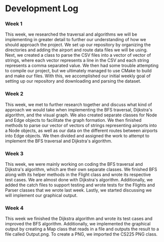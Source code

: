 # Development Log

### Week 1
This week, we researched the traversal and algorithms we will be implementing in greater detail to further our understanding of how we should approach the project. We set up our repository by organizing the directories and adding the airport and route data files we will be using. Next, we created a class to parse the CSV files into a vector of vector of strings, where each vector represents a line in the CSV and each string represents a comma separated value. We then had some trouble attempting to compile our project, but we ultimately managed to use CMake to build and make our files. With this, we accomplished our initial weekly goal of setting up our repository and downloading and parsing the dataset.

### Week 2
This week, we met to further research together and discuss what kind of approach we would take when implementing the BFS traversal, Dijkstra's algorithm, and the visual graph. We also created separate classes for Node and Edge objects to facilitate the graph formation. We then finished methods to parse our vector of vectors of strings representing airports into a Node objects, as well as our data on the different routes between airports into Edge objects. We then divided and assigned the work to attempt to implement the BFS traversal and Dijkstra's algorithm.

### Week 3
This week, we were mainly working on coding the BFS traversal and Dijkstra's algorithm, which are their own separate classes. We finished BFS along with its helper methods in the Flight class and wrote its respective test cases. We are almost done with Dijkstra's algorithm. Additionally, we added the catch files to support testing and wrote tests for the Flights and Parser classes that we wrote last week. Lastly, we started discussing we will implement our graphical output. 

### Week 4
This week we finished the Dijkstra algorithm and wrote its test cases and improved the BFS algorithm.  Additionally, we implemented the graphical output by creating a Map class that reads in a file and outputs the result to a file called Output.png.  To create a PNG, we imported the CS225 PNG class.  